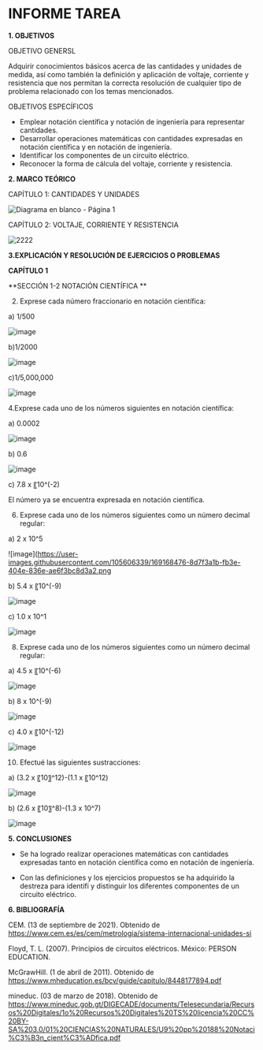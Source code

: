# INFORME TAREA

**1. OBJETIVOS**

OBJETIVO GENERSL

Adquirir conocimientos básicos acerca de las cantidades y unidades de medida, así como también la definición y aplicación de voltaje, corriente y resistencia que nos permitan la correcta resolución de cualquier tipo de problema relacionado con los temas mencionados.

OBJETIVOS ESPECÍFICOS

- Emplear notación científica y notación de ingeniería para representar cantidades.
- Desarrollar operaciones matemáticas con cantidades expresadas en notación científica y en notación de ingeniería.
-  Identificar los componentes de un circuito eléctrico.
- Reconocer la forma de cálcula del voltaje, corriente y resistencia.

**2. MARCO TEÓRICO**

CAPÍTULO 1: CANTIDADES Y UNIDADES

![Diagrama en blanco - Página 1](https://user-images.githubusercontent.com/105606339/168838423-e4bbe106-cbce-4553-b82f-d7b31116aeed.png)


CAPÍTULO 2: VOLTAJE, CORRIENTE Y RESISTENCIA

![2222](https://user-images.githubusercontent.com/105606339/168839094-73b5f82a-cb22-44a5-b7ad-e421f9ecdfa7.jpg)


**3.EXPLICACIÓN Y RESOLUCIÓN DE EJERCICIOS O PROBLEMAS**

**CAPÍTULO 1**

**SECCIÓN 1-2 NOTACIÓN CIENTÍFICA **

2. Exprese cada número fraccionario en notación científica:

a) 1/500

![image](https://user-images.githubusercontent.com/105606339/169166861-23a5856f-b879-4d6a-823d-8b816626e2cd.png)

b)1/2000

![image](https://user-images.githubusercontent.com/105606339/169166968-34101576-986a-48d6-9d2d-5c598cd48f6d.png)

c)1/5,000,000

![image](https://user-images.githubusercontent.com/105606339/169167032-7373abe3-8011-48c5-91ad-65e17e063a6d.png)

4.Exprese cada uno de los números siguientes en notación científica:

a) 0.0002


![image](https://user-images.githubusercontent.com/105606339/169167124-bc11f5f0-4f73-40b8-bf3a-5e965aa3354c.png)

b) 0.6

![image](https://user-images.githubusercontent.com/105606339/169168256-bc7916a6-3072-485e-8a12-ca8faf38bbff.png)

c) 7.8 x 〖10^(-2)

El número ya se encuentra expresada en notación científica.

6. Exprese cada uno de los números siguientes como un número decimal regular:


a) 2 x 10^5

![image](https://user-images.githubusercontent.com/105606339/169168476-8d7f3a1b-fb3e-404e-836e-ae6f3bc8d3a2.png

b) 5.4 x 〖10^(-9)

![image](https://user-images.githubusercontent.com/105606339/169168554-b35ed005-d6ea-4009-94a9-fdeabaad1833.png)

c) 1.0 x   10^1

![image](https://user-images.githubusercontent.com/105606339/169168612-035914b6-66a8-4c3d-8560-9b8316b3379c.png)

8. Exprese cada uno de los números siguientes como un número decimal regular:

a) 4.5 x 〖10^(-6)

![image](https://user-images.githubusercontent.com/105606339/169168963-b92ac334-6cfc-4a7a-b5ea-6df14adfddb0.png)

b) 8 x 10^(-9)

![image](https://user-images.githubusercontent.com/105606339/169169036-e67643e0-27a3-4039-9eba-c2b744f94156.png)

c) 4.0 x 〖10^(-12)

![image](https://user-images.githubusercontent.com/105606339/169169140-e76b67f9-29c3-433c-b032-bc9bbfc29fe7.png)

10. Efectué las siguientes sustracciones:

a) (3.2 x 〖10〗^12)-(1.1 x 〖10^12)

![image](https://user-images.githubusercontent.com/105606339/169169239-f1e868a1-c08a-49a6-8325-9a4b6bccd56d.png)

b) (2.6 x 〖10〗^8)-(1.3 x 10^7)

![image](https://user-images.githubusercontent.com/105606339/169169319-ba95a0ff-288d-4337-9bb9-b13033e8a877.png)

















**5. CONCLUSIONES**

- Se ha logrado realizar operaciones matemáticas con cantidades expresadas tanto en notación científica como en notación de ingeniería.

- Con las definiciones y los ejercicios propuestos se ha adquirido la destreza para identifi y distinguir los diferentes componentes de un circuito eléctrico.

**6. BIBLIOGRAFÍA**

CEM. (13 de septiembre de 2021). Obtenido de https://www.cem.es/es/cem/metrologia/sistema-internacional-unidades-si


Floyd, T. L. (2007). Principios de circuitos eléctricos. México: PERSON EDUCATION.

McGrawHill. (1 de abril de 2011). Obtenido de https://www.mheducation.es/bcv/guide/capitulo/8448177894.pdf

mineduc. (03 de marzo de 2018). Obtenido de https://www.mineduc.gob.gt/DIGECADE/documents/Telesecundaria/Recursos%20Digitales/1o%20Recursos%20Digitales%20TS%20licencia%20CC%20BY-SA%203.0/01%20CIENCIAS%20NATURALES/U9%20pp%20188%20Notaci%C3%B3n_cient%C3%ADfica.pdf


